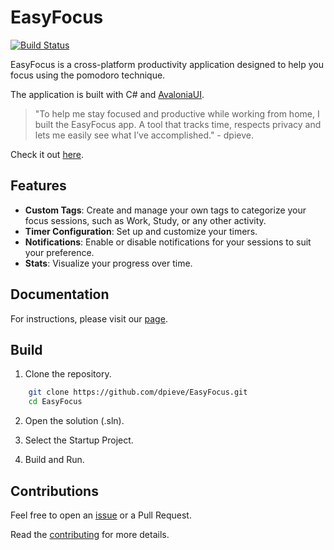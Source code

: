 # EasyFocus

[![Build Status](https://github.com/dpieve/EasyFocus/actions/workflows/build.yml/badge.svg)](https://github.com/dpieve/EasyFocus/actions/workflows/build.yml)

EasyFocus is a cross-platform productivity application designed to help you focus using the pomodoro technique.

The application is built with C# and [AvaloniaUI](https://avaloniaui.net/).

> "To help me stay focused and productive while working from home, I built the EasyFocus app. 
A tool that tracks time, respects privacy and lets me easily see what I’ve accomplished." - dpieve.

Check it out [here](https://dpieve.github.io/EasyFocus/info.html).

## Features

* **Custom Tags**: Create and manage your own tags to categorize your focus sessions, such as Work, Study, or any other activity.
* **Timer Configuration**: Set up and customize your timers.
* **Notifications**: Enable or disable notifications for your sessions to suit your preference.
* **Stats**: Visualize your progress over time.

## Documentation

For instructions, please visit our [page](https://dpieve.github.io/EasyFocus/info.html).

## Build

1) Clone the repository.
  
```bash
    git clone https://github.com/dpieve/EasyFocus.git
    cd EasyFocus
```
  
2) Open the solution (.sln).
  
3) Select the Startup Project.

4) Build and Run.
  
## Contributions

Feel free to open an [issue](https://github.com/dpieve/EasyFocus/issues) or a Pull Request.

Read the [contributing](https://github.com/dpieve/EasyFocus/blob/main/CONTRIBUTING.md) for more details.

